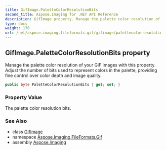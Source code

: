 ```yaml
---
title: GifImage.PaletteColorResolutionBits
second_title: Aspose.Imaging for .NET API Reference
description: GifImage property. Manage the palette color resolution of your GIF images with this property. Adjust the number of bits used to represent colors in the palette providing fine control over color depth and image quality
type: docs
weight: 170
url: /net/aspose.imaging.fileformats.gif/gifimage/palettecolorresolutionbits/
---
```

## GifImage.PaletteColorResolutionBits property

Manage the palette color resolution of your GIF images with this property. Adjust the number of bits used to represent colors in the palette, providing fine control over color depth and image quality.

```csharp
public byte PaletteColorResolutionBits { get; set; }
```

### Property Value

The palette color resolution bits.

### See Also

* class [GifImage](../)
* namespace [Aspose.Imaging.FileFormats.Gif](../../gifimage/)
* assembly [Aspose.Imaging](../../../)


